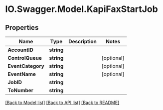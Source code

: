 # IO.Swagger.Model.KapiFaxStartJob
## Properties

Name | Type | Description | Notes
------------ | ------------- | ------------- | -------------
**AccountID** | **string** |  | 
**ControlQueue** | **string** |  | [optional] 
**EventCategory** | **string** |  | [optional] 
**EventName** | **string** |  | [optional] 
**JobID** | **string** |  | 
**ToNumber** | **string** |  | 

[[Back to Model list]](../README.md#documentation-for-models) [[Back to API list]](../README.md#documentation-for-api-endpoints) [[Back to README]](../README.md)


